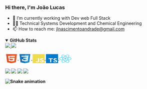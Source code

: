 ### Hi there, I'm João Lucas 

- 🔭 I’m currently working with Dev web  Full Stack
- 🧑‍🎓 Technical Systems Development and Chemical Engineering
- 📫 How to reach me: jlnascimentoandrade@gmail.com

<div style="display: flex;">
    <details open>
        <summary><strong>GitHub Stats<strong></summary>
        <a href="https://github.com/Jlucas93">
            <img height="163em"
                src="https://github-readme-stats.vercel.app/api?username=Jlucas93&show_icons=true&theme=dracula&include_all_commits=true&count_private=true" />
            <img height="163em"
                src="https://github-readme-stats.vercel.app/api/top-langs/?username=Jlucas93&layout=compact&langs_count=10&theme=dracula&hide=CMake%2C%20Makefile" />
    </details>
</div>

<div style="display: inline_block"><br>
  <img align="center" alt="JLucas-HTML" height="30" width="40" src="https://raw.githubusercontent.com/devicons/devicon/master/icons/html5/html5-original.svg">
  <img align="center" alt="JLucas-CSS" height="30" width="40" src="https://raw.githubusercontent.com/devicons/devicon/master/icons/css3/css3-original.svg">
  <img align="center" alt="JLucas-Js" height="30" width="40" src="https://raw.githubusercontent.com/devicons/devicon/master/icons/javascript/javascript-plain.svg">
  <img align="center" alt="JLucas-Ts" height="30" width="40" src="https://raw.githubusercontent.com/devicons/devicon/master/icons/typescript/typescript-plain.svg">
  <img align="center" alt="JLucas-React" height="30" width="40" src="https://raw.githubusercontent.com/devicons/devicon/master/icons/react/react-original.svg">
</div>
<br>

<div> 
    <a href="https://www.instagram.com/jlnascimentoandrade/" target="_blank"><img src="https://img.shields.io/badge/-Instagram-%23E4405F?style=for-the-badge&logo=instagram&logoColor=white" target="_blank"></a>
    <a href="https://www.facebook.com/lucas.nascimentoandrade/" target="_blank"><img src="https://img.shields.io/badge/Facebook-1877F2?style=for-the-badge&logo=facebook&logoColor=white" target="_blank"></a>
     <a href = "mailto:jlnascimentoandrade@gmail.com"><img src="https://img.shields.io/badge/Gmail-D14836?style=for-the-badge&logo=gmail&logoColor=white" target="_blank"></a>
    <a href="https://www.linkedin.com/in/joaolucas-andrade/" target="_blank"><img src="https://img.shields.io/badge/-LinkedIn-%230077B5?style=for-the-badge&logo=linkedin&logoColor=white" target="_blank"></a> 
   
![Snake animation](https://github.com/Jlucas93/Jlucas93/blob/output/github-contribution-grid-snake.svg)
   
  </div>
